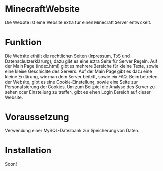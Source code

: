 # MinecraftWebsite

Die Website ist eine Website extra für einen Minecraft Server entwickelt.

# Funktion

Die Website ethält die rechtlichen Seiten (Inpressum, ToS und Datenschutzerklärung), dazu gibt es eine extra Seite für Server Regeln. Auf der Main Page (index.html) gibt es mehrere Bereiche für kleine Texte, sowie eine kleine Geschichte des Servers. Auf der Main Page gibt es dazu eine kleine Erklärung, wie man dem Server beitritt, sowie ein FAQ.
Beim betreten der Website, gibt es eine Cookie-Einstellung, sowie eine Seite zur Personalisierung der Cookies. Um zum Beispiel die Analyse des Server zu sehen oder Einstellung zu treffen, gibt es einen Login Bereich auf dieser Website.

# Voraussetzung

Verwendung einer MySQL-Datenbank zur Speicherung von Daten.

# Installation

Soon!
